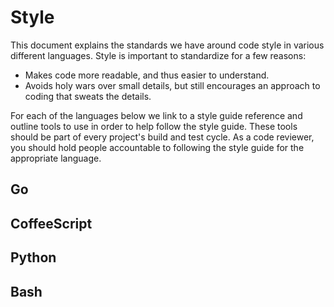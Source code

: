 # Style

This document explains the standards we have around code style in various different languages.
Style is important to standardize for a few reasons:

* Makes code more readable, and thus easier to understand.
* Avoids holy wars over small details, but still encourages an approach to coding that sweats the details.

For each of the languages below we link to a style guide reference and outline tools to use in order to help follow the style guide.
These tools should be part of every project's build and test cycle.
As a code reviewer, you should hold people accountable to following the style guide for the appropriate language.

## Go

## CoffeeScript

## Python

## Bash
